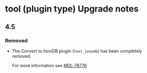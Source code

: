 # tool (plugin type) Upgrade notes

## 4.5

### Removed

- The Convert to InnoDB plugin (`tool_innodb`) has been completely removed.

  For more information see [MDL-78776](https://tracker.agpu.org/browse/MDL-78776)

